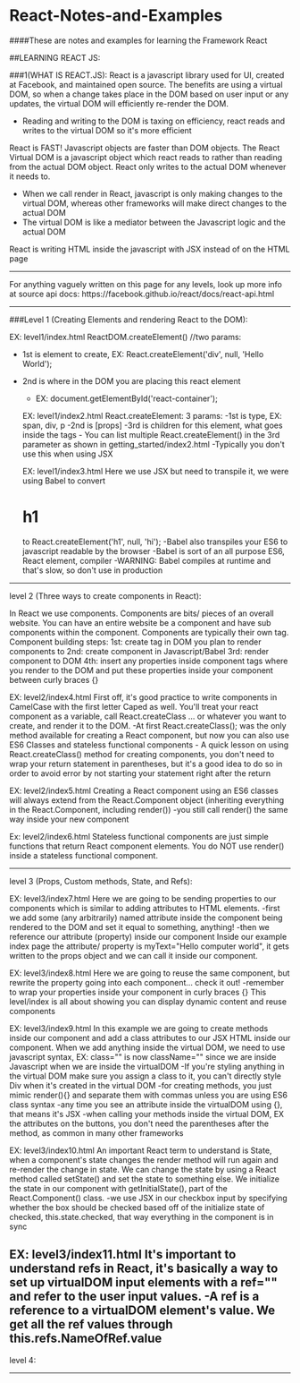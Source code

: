 # React-Notes-and-Examples
####These are notes and examples for learning the Framework React

##LEARNING REACT JS:

###1(WHAT IS REACT.JS):
React is a javascript library used for UI, created at Facebook, and maintained open source. The benefits are using a virtual DOM, so when a change takes place in the DOM based on user input or any updates, the virtual DOM will efficiently re-render the DOM.
* Reading and writing to the DOM is taxing on efficiency, react reads and writes to the virtual DOM so it's more efficient

React is FAST! Javascript objects are faster than DOM objects. The React Virtual DOM is a javascript object which react reads to rather than reading from the actual DOM object. React only writes to the actual DOM whenever it needs to.
* When we call render in React, javascript is only making changes to the virtual DOM, whereas other frameworks will make direct changes to the actual DOM
* The virtual DOM is like a mediator between the Javascript logic and the actual DOM

React is writing HTML inside the javascript with JSX instead of on the HTML page
<hr>
  For anything vaguely written on this page for any levels, look up more info at source api docs: https://facebook.github.io/react/docs/react-api.html
<hr>

###Level 1 (Creating Elements and rendering React to the DOM):

EX: level1/index.html
ReactDOM.createElement() //two params:
* 1st is element to create, EX: React.createElement('div', null, 'Hello World');
* 2nd is where in the DOM you are placing this react element
  * EX: document.getElementById('react-container');

  EX: level1/index2.html
  React.createElement: 3 params:
    -1st is type, EX: span, div, p
    -2nd is [props]
    -3rd is children for this element, what goes inside the tags
      - You can list multiple React.createElement() in the 3rd parameter as shown in getting_started/index2.html
    -Typically you don't use this when using JSX

  EX: level1/index3.html
  Here we use JSX but need to transpile it, we were using Babel to convert <h1>h1</h1> to React.createElement('h1', null, 'hi');
    -Babel also transpiles your ES6 to javascript readable by the browser
    -Babel is sort of an all purpose ES6, React element, compiler
    -WARNING: Babel compiles at runtime and that's slow, so don't use in production

-------------------------------------------------------------------------------------------

  level 2 (Three ways to create components in React):

  In React we use components. Components are bits/ pieces of an overall website. You can have an entire website be a component and have sub components within the component. Components are typically their own tag.
    Component building steps:
      1st: create tag in DOM you plan to render components to
      2nd: create component in Javascript/Babel
      3rd: render component to DOM
      4th: insert any properties inside component tags where you render to the DOM and put these properties inside your component between curly braces {}

  EX: level2/index4.html
  First off, it's good practice to write components in CamelCase with the first letter Caped as well. You'll treat your react component as a variable, call React.createClass ... or whatever you want to create, and render it to the DOM.
    -At first React.createClass(); was the only method available for creating a React component, but now you can also use ES6 Classes and stateless functional components
    - A quick lesson on using React.createClass() method for creating components, you don't need to wrap your return statement in parentheses, but it's a good idea to do so in order to avoid error by not starting your statement right after the return

  EX: level2/index5.html
  Creating a React component using an ES6 classes will always extend from the React.Component object (inheriting everything in the React.Component, including render())
    -you still call render() the same way inside your new component

  Ex: level2/index6.html
  Stateless functional components are just simple functions that return React component elements. You do NOT use render() inside a stateless functional component.

-------------------------------------------------------------------------------------------

  level 3 (Props, Custom methods, State, and Refs):

  EX: level3/index7.html
  Here we are going to be sending properties to our components which is similar to adding attributes to HTML elements.
    -first we add some (any arbitrarily) named attribute inside the component being rendered to the DOM and set it equal to something, anything!
    -then we reference our attribute (property) inside our component
  Inside our example index page the attribute/ property is myText="Hello computer world", it gets written to the props object and we can call it inside our component.

  EX: level3/index8.html
  Here we are going to reuse the same component, but rewrite the property going into each component... check it out!
    -remember to wrap your properties inside your component in curly braces {}
  This level/index is all about showing you can display dynamic content and reuse components

  EX: level3/index9.html
  In this example we are going to create methods inside our component and add a class attributes to our JSX HTML inside our component. When we add anything inside the virtual DOM, we need to use javascript syntax, EX: class="" is now className="" since we are inside Javascript when we are inside the virtualDOM
    -If you're styling anything in the virtual DOM make sure you assign a class to it, you can't directly style Div when it's created in the virtual DOM
    -for creating methods, you just mimic render(){} and separate them with commas unless you are using ES6 class syntax
    -any time you see an attribute inside the virtualDOM using {}, that means it's JSX
    -when calling your methods inside the virtual DOM, EX the attributes on the buttons, you don't need the parentheses after the method, as common in many other frameworks

  EX: level3/index10.html
  An important React term to understand is State, when a component's state changes the render method will run again and re-render the change in state. We can change the state by using a React method called setState() and set the state to something else. We initialize the state in our component with getInitialState(), part of the React.Component() class.
    -we use JSX in our checkbox input by specifying whether the box should be checked based off of the initialize state of checked, this.state.checked, that way everything in the component is in sync

  EX: level3/index11.html
  It's important to understand refs in React, it's basically a way to set up virtualDOM input elements with a ref="" and refer to the user input values.
    -A ref is a reference to a virtualDOM element's value. We get all the ref values through this.refs.NameOfRef.value
-------------------------------------------------------------------------------------------

  level 4:


-------------------------------------------------------------------------------------------
